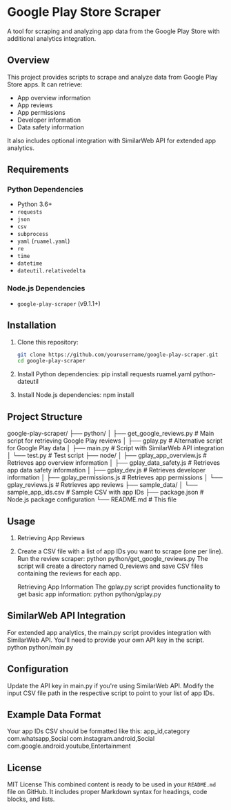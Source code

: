 # Google Play Store Scraper

A tool for scraping and analyzing app data from the Google Play Store with additional analytics integration.

## Overview

This project provides scripts to scrape and analyze data from Google Play Store apps. It can retrieve:

- App overview information
- App reviews
- App permissions
- Developer information
- Data safety information

It also includes optional integration with SimilarWeb API for extended app analytics.

## Requirements

### Python Dependencies

- Python 3.6+
- `requests`
- `json`
- `csv`
- `subprocess`
- `yaml` (`ruamel.yaml`)
- `re`
- `time`
- `datetime`
- `dateutil.relativedelta`

### Node.js Dependencies

- `google-play-scraper` (v9.1.1+)

## Installation

1. Clone this repository:

   ```bash
   git clone https://github.com/yourusername/google-play-scraper.git
   cd google-play-scraper

2. Install Python dependencies:
   pip install requests ruamel.yaml python-dateutil
3. Install Node.js dependencies:
   npm install

## Project Structure
google-play-scraper/
├── python/
│ ├── get_google_reviews.py # Main script for retrieving Google Play reviews
│ ├── gplay.py # Alternative script for Google Play data
│ ├── main.py # Script with SimilarWeb API integration
│ └── test.py # Test script
├── node/
│ ├── gplay_app_overview.js # Retrieves app overview information
│ ├── gplay_data_safety.js # Retrieves app data safety information
│ ├── gplay_dev.js # Retrieves developer information
│ ├── gplay_permissions.js # Retrieves app permissions
│ └── gplay_reviews.js # Retrieves app reviews
├── sample_data/
│ └── sample_app_ids.csv # Sample CSV with app IDs
├── package.json # Node.js package configuration
└── README.md # This file






## Usage
1. Retrieving App Reviews
2. Create a CSV file with a list of app IDs you want to scrape (one per line).
   Run the review scraper:
   python python/get_google_reviews.py
   The script will create a directory named 0_reviews and save CSV files containing the reviews for each app.

   Retrieving App Information
   The gplay.py script provides functionality to get basic app information:
   python python/gplay.py

## SimilarWeb API Integration
For extended app analytics, the main.py script provides integration with SimilarWeb API. You'll need to provide your own API key in the script.
python python/main.py

## Configuration
Update the API key in main.py if you're using SimilarWeb API.
Modify the input CSV file path in the respective script to point to your list of app IDs.

## Example Data Format
Your app IDs CSV should be formatted like this:
app_id,category
com.whatsapp,Social
com.instagram.android,Social
com.google.android.youtube,Entertainment

## License
MIT License
This combined content is ready to be used in your `README.md` file on GitHub. It includes proper Markdown syntax for headings, code blocks, and lists.
